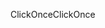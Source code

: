 <span data-ttu-id="2aec3-101">ClickOnce</span><span class="sxs-lookup"><span data-stu-id="2aec3-101">ClickOnce</span></span>